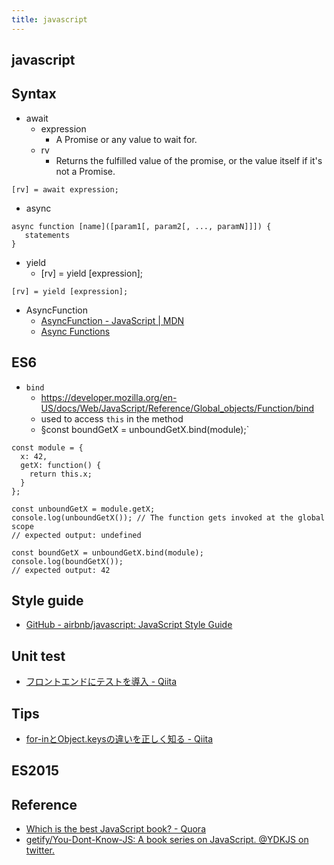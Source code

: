 ```yaml
---
title: javascript
---
```


## javascript

## Syntax

* await
    * expression
        * A Promise or any value to wait for.
    * rv
        * Returns the fulfilled value of the promise, or the value itself if it's not a Promise.

```
[rv] = await expression;
```

* async


```
async function [name]([param1[, param2[, ..., paramN]]]) {
   statements
}
```

* yield
    * [rv] = yield [expression];

```
[rv] = yield [expression];
```


* AsyncFunction
    * [AsyncFunction - JavaScript | MDN](https://developer.mozilla.org/en-US/docs/Web/JavaScript/Reference/Global_Objects/AsyncFunction)
    * [Async Functions](https://tc39.github.io/ecmascript-asyncawait/)

## ES6

- `bind`
    - https://developer.mozilla.org/en-US/docs/Web/JavaScript/Reference/Global_objects/Function/bind
    - used to access `this` in the method
    - §const boundGetX = unboundGetX.bind(module);`

```
const module = {
  x: 42,
  getX: function() {
    return this.x;
  }
};

const unboundGetX = module.getX;
console.log(unboundGetX()); // The function gets invoked at the global scope
// expected output: undefined

const boundGetX = unboundGetX.bind(module);
console.log(boundGetX());
// expected output: 42
```

## Style guide
* [GitHub - airbnb/javascript: JavaScript Style Guide](https://github.com/airbnb/javascript)


## Unit test
* [フロントエンドにテストを導入 - Qiita](http://qiita.com/howdy39/items/cdd5b252096f5a2fa438)


## Tips
* [for-inとObject.keysの違いを正しく知る - Qiita](http://qiita.com/cocottejs/items/66eef8fef22c0082a15f)


## ES2015


## Reference
* [Which is the best JavaScript book? \- Quora](https://www.quora.com/Which-is-the-best-JavaScript-book) 
* [getify/You\-Dont\-Know\-JS: A book series on JavaScript\. @YDKJS on twitter\.](https://github.com/getify/You-Dont-Know-JS)
